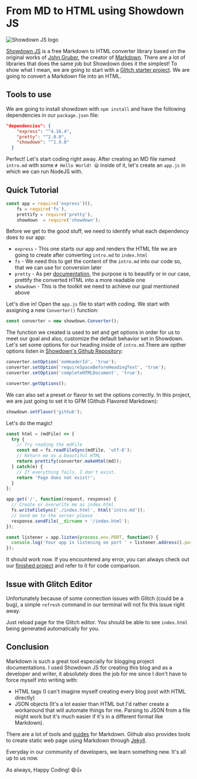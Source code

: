 # From MD to HTML using Showdown JS

![Showdown JS logo](/img/showdown-logo.png)

[Showdown JS](http://showdownjs.com/) is a free Markdown to HTML converter library based on the original works of [John Gruber](https://en.wikipedia.org/wiki/John_Gruber), the creator of [Markdown](https://daringfireball.net/projects/markdown/). There are a lot of libraries that does the same job but Showdown does it the simplest! To show what I mean, we are going to start with a [Glitch starter project](https://glitch.com/edit/#!/awesome-showdown-starter?path=package.json:10:26). We are going to convert a Markdown file into an HTML.


## Tools to use

We are going to install showdown with `npm install` and have the following dependencies in our `package.json` file:

```json
"dependencies": {
    "express": "^4.16.4",
    "pretty": "^2.0.0",
    "showdown": "^1.9.0"
  }
```

Perfect! Let's start coding right away. After creating an MD file named `intro.md` with some  `# Hello World! 😄` inside of it, let's create an `app.js` in which we can run NodeJS with.


## Quick Tutorial

```javascript
const app = require('express')(), 
    fs = require('fs'),
    prettify = require('pretty'),
    showdown  = require('showdown');
```

Before we get to the good stuff, we need to identify what each dependency does to our app:

- `express` - This one starts our app and renders the HTML file we are going to create after converting `intro.md` to `index.html`
- `fs` - We need this to get the content of the `intro.md` into our code so, that we can use for conversion later
- `pretty` - As per [documentation](https://www.npmjs.com/package/pretty), the purpose is to beautify or in our case, prettify the converted HTML into a more readable one
- `showdown` - This is the toolkit we need to achieve our goal mentioned above

Let's dive in! Open the `app.js` file to start with coding. We start with assigning a new `Converter()` function:

```javascript
const converter = new showdown.Converter();
```

The function we created is used to set and get options in order for us to meet our goal and also, customize the default behavior set in Showdown. Let's set some options for our heading inside of `intro.md`.There are opther options listen in [Showdown's Github Repository](https://github.com/showdownjs/showdown):

```javascript
converter.setOption('noHeaderId', 'true');
converter.setOption('requireSpaceBeforeHeadingText', 'true');
converter.setOption('completeHTMLDocument', 'true');

converter.getOptions();  
```
We can also set a preset or flavor to set the options correctly. In this project, we are just going to set it to GFM (Github Flavored Markdown):

```javascript
showdown.setFlavor('github');
```
Let's do the magic! 

```javascript
const html = (mdFile) => {
  try { 
    // Try reading the mdFile
    const md = fs.readFileSync(mdFile, 'utf-8');
    // Return me as a beautiful HTML
    return prettify(converter.makeHtml(md));    
  } catch(e) {
    // If everything fails, I don't exist.
    return 'Page does not exist!';
  }
};

app.get('/', function(request, response) {
  // Create or overwrite me as index.html 
  fs.writeFileSync('./index.html', html('intro.md'));
  // Send me to the server please
  response.sendFile(__dirname + '/index.html');
});

const listener = app.listen(process.env.PORT, function() {
  console.log('Your app is listening on port ' + listener.address().port);
});
```

It should work now. If you encountered any error, you can always check out our [finished project](https://glitch.com/edit/#!/awesome-showdown-done?path=app.js:22:3) and refer to it for code comparison.


## Issue with Glitch Editor

Unfortunately because of some connection issues with Glitch (could be a bug), a simple `refresh` command in our terminal will not fix this issue right away. 

Just reload page for the Glitch editor. You should be able to see `index.html` being generated automatically for you.


## Conclusion

Markdown is such a great tool especially for blogging project documentations. I used Showdown JS for creating this blog and as a developer and writer, it absolutely does the job for me since I don't have to force myself into writing with:

- HTML tags (I can't imagine myself creating every blog post with HTML directly) 
- JSON objects (It's a lot easier than HTML but I'd rather create a workaround that will automate things for me. Parsing to JSON from a file might work but it's much easier if it's in a different format like Markdown).

There are a lot of tools and [guides](https://www.markdownguide.org/getting-started) for Markdown. Github also provides tools to create static web page using Markdown through [Jekyll](https://github.com/jekyll/jekyll). 

Everyday in our community of developers, we learn something new. It's all up to us now.

As always, Happy Coding! 😄👍